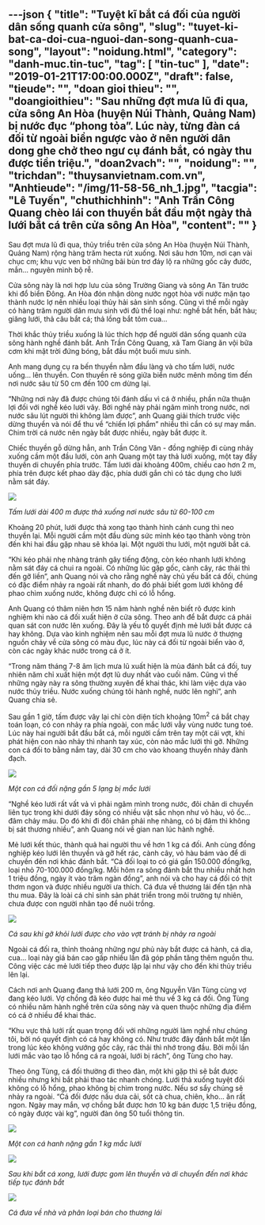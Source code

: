 ---json
{
    "title": "Tuyệt kĩ bắt cá đối của người dân sống quanh cửa sông",
    "slug": "tuyet-ki-bat-ca-doi-cua-nguoi-dan-song-quanh-cua-song",
    "layout": "noidung.html",
    "category": "danh-muc.tin-tuc",
    "tag": [
        "tin-tuc"
    ],
    "date": "2019-01-21T17:00:00.000Z",
    "draft": false,
    "tieude": "",
    "doan gioi thieu": "",
    "doangioithieu": "Sau những đợt mưa lũ đi qua, cửa sông An Hòa (huyện Núi Thành, Quảng Nam) bị nước đục “phong tỏa”. Lúc này, từng đàn cá đối từ ngoài biển ngược vào ở nên người dân dong ghe chở theo ngư cụ đánh bắt, có ngày thu được tiền triệu.",
    "doan2vach": "",
    "noidung": "",
    "trichdan": "thuysanvietnam.com.vn",
    "Anhtieude": "/img/11-58-56_nh_1.jpg",
    "tacgia": "Lê Tuyến",
    "chuthichhinh": "Anh Trần Công Quang chèo lái con thuyền bắt đầu một ngày thả lưới bắt cá trên cửa sông An Hòa",
    "__content__": ""
}
---
<p>Sau đợt mưa lũ đi qua, thủy triều tr&ecirc;n cửa s&ocirc;ng An H&ograve;a (huyện N&uacute;i Th&agrave;nh, Quảng Nam) rộng h&agrave;ng trăm hecta r&uacute;t xuống. Nơi s&acirc;u hơn 10m, nơi cạn v&agrave;i chục cm; khu vực ven bờ những b&atilde;i b&ugrave;n trơ đ&aacute;y lộ ra những gốc c&acirc;y đước, mắn&hellip; nguy&ecirc;n m&igrave;nh bộ rễ.</p>

<p>Cửa s&ocirc;ng n&agrave;y l&agrave; nơi hợp lưu của s&ocirc;ng Trường Giang v&agrave; s&ocirc;ng An T&acirc;n trước khi đổ biển Đ&ocirc;ng. An H&ograve;a đ&oacute;n nhận d&ograve;ng nước ngọt h&ograve;a với nước mặn tạo th&agrave;nh nước lợ n&ecirc;n nhiều loại thủy hải sản sinh sống. Cũng v&igrave; thế mỗi ng&agrave;y c&oacute; h&agrave;ng trăm người d&acirc;n mưu sinh với đủ thể loại như: nghề bắt hến, bắt h&agrave;u; giăng lưới, thả c&acirc;u bắt c&aacute;; thả lồng bắt t&ocirc;m cua&hellip;</p>

<p>Thời khắc thủy triều xuống l&agrave; l&uacute;c th&iacute;ch hợp để người d&acirc;n sống quanh cửa s&ocirc;ng h&agrave;nh nghề đ&aacute;nh bắt. Anh Trần C&ocirc;ng Quang, x&atilde; Tam Giang ăn vội bữa cơm khi mặt trời đứng b&oacute;ng, bắt đầu một buổi mưu sinh.</p>

<p>Anh mang dụng cụ ra bến thuyền nằm đầu l&agrave;ng v&agrave; cho tấm lưới, nước uống&hellip; l&ecirc;n thuyền. Con thuyền rẽ s&oacute;ng giữa biển nước m&ecirc;nh m&ocirc;ng t&igrave;m đến nơi nước s&acirc;u từ 50 cm đến 100 cm dừng lại.</p>

<p>&ldquo;Những nơi n&agrave;y đ&atilde; được ch&uacute;ng t&ocirc;i đ&aacute;nh dấu v&igrave; c&aacute; ở nhiều, phần nữa thuận lợi đối với nghề k&eacute;o lưới v&acirc;y. Bởi nghề n&agrave;y phải ng&acirc;m m&igrave;nh trong nước, nơi nước s&acirc;u l&uacute;t người th&igrave; kh&ocirc;ng l&agrave;m được&rdquo;, anh Quang giải th&iacute;ch trước việc dừng thuyền v&agrave; n&oacute;i để thu về &ldquo;chiến lợi phẩm&rdquo; nhiều th&igrave; cần c&oacute; sự may mắn. Chim trời c&aacute; nước n&ecirc;n ng&agrave;y bắt được nhiều, ng&agrave;y bắt được &iacute;t.</p>

<p>Chiếc thuyền gỗ dừng hẳn, anh Trần C&ocirc;ng Văn&nbsp;- đồng nghiệp đi c&ugrave;ng nhảy xuống cầm một đầu lưới, c&ograve;n anh Quang một tay thả lưới xuống, một tay đẩy thuyền di chuyển ph&iacute;a trước. Tấm lưới d&agrave;i khoảng 400m, chiều cao hơn 2 m, ph&iacute;a tr&ecirc;n được kết phao d&agrave;y đặc, ph&iacute;a dưới gắn ch&igrave; c&oacute; t&aacute;c dụng cho lưới nằm s&aacute;t đ&aacute;y.</p>

<p><img src="https://image.nongnghiep.vn/upload/2019/1/13/11-58-56_nh_2.jpg" /></p>

<p><em>Tấm lưới d&agrave;i 400 m được thả xuống nơi nước s&acirc;u từ 60-100 cm&nbsp;</em></p>

<p>Khoảng 20 ph&uacute;t, lưới được thả xong tạo th&agrave;nh h&igrave;nh c&aacute;nh cung th&igrave; neo thuyền lại. Mỗi người cầm một đầu d&ugrave;ng sức m&igrave;nh k&eacute;o tạo th&agrave;nh v&ograve;ng tr&ograve;n đến khi hai đầu gặp nhau sẽ kh&oacute;a lại. Một người thu lưới, một người bắt c&aacute;.</p>

<p>&ldquo;Khi k&eacute;o phải nhẹ nh&agrave;ng tr&aacute;nh g&acirc;y tiếng động, c&ograve;n k&eacute;o nhanh lưới kh&ocirc;ng nằm s&aacute;t đ&aacute;y c&aacute; chui ra ngo&agrave;i. C&oacute; những l&uacute;c gặp gốc, c&agrave;nh c&acirc;y, r&aacute;c thải th&igrave; đến gỡ liền&rdquo;, anh Quang n&oacute;i v&agrave; cho rằng nghề n&agrave;y chủ yếu bắt c&aacute; đối, ch&uacute;ng c&oacute; đặc điểm nhảy ra ngo&agrave;i rất nhanh, do đ&oacute; phải biết gom lưới kh&ocirc;ng để phao ch&igrave;m xuống nước, kh&ocirc;ng được ch&igrave; c&oacute; lỗ hổng.</p>

<p>Anh Quang c&oacute; th&acirc;m ni&ecirc;n hơn 15 năm h&agrave;nh nghề n&ecirc;n biết r&otilde; được kinh nghiệm khi n&agrave;o c&aacute; đối xuất hiện ở cửa s&ocirc;ng. Theo anh để bắt được c&aacute; phải quan s&aacute;t con nước l&ecirc;n xuống. Đ&acirc;y l&agrave; yếu tố quyết định mẻ lưới bắt được c&aacute; hay kh&ocirc;ng. Dựa v&agrave;o kinh nghiệm n&ecirc;n sau mỗi đợt mưa lũ nước ở thượng nguồn chảy về cửa s&ocirc;ng c&oacute; m&agrave;u đục, l&uacute;c n&agrave;y c&aacute; đối từ ngo&agrave;i biển v&agrave;o ở, c&ograve;n c&aacute;c ng&agrave;y kh&aacute;c nước trong c&aacute; ở &iacute;t.</p>

<p>&ldquo;Trong năm th&aacute;ng 7-8 &acirc;m lịch mưa lũ xuất hiện l&agrave; m&ugrave;a đ&aacute;nh bắt c&aacute; đối, tuy nhi&ecirc;n năm chỉ xuất hiện một đợt lũ duy nhất v&agrave;o cuối năm. Cũng v&igrave; thế những ng&agrave;y n&agrave;y ra s&ocirc;ng thường xuy&ecirc;n để khai th&aacute;c, khi l&agrave;m việc dựa v&agrave;o nước thủy triều. Nước xuống ch&uacute;ng t&ocirc;i h&agrave;nh nghề, nước l&ecirc;n nghỉ&rdquo;, anh Quang chia sẻ.</p>

<p>Sau gần 1 giờ, tấm được v&acirc;y lại chỉ c&ograve;n diện t&iacute;ch khoảng 10m<sup>2</sup>&nbsp;c&aacute; bắt chạy to&aacute;n loạn, c&oacute; con nhảy ra ph&iacute;a ngo&agrave;i, con mắc lưới vẫy v&ugrave;ng nước tung to&eacute;. L&uacute;c n&agrave;y hai người bắt đầu bắt c&aacute;, mỗi người cầm tr&ecirc;n tay một c&aacute;i vợt, khi ph&aacute;t hiện con n&agrave;o nhảy th&igrave; nhanh tay x&uacute;c, c&ograve;n n&agrave;o mắc lưới th&igrave; gỡ. Những con c&aacute; đối to bằng nắm tay, d&agrave;i 30 cm cho v&agrave;o khoang thuyền nhảy đ&agrave;nh đạch.</p>

<p><img src="https://image.nongnghiep.vn/upload/2019/1/13/11-58-56_nh_4.jpg" /></p>

<p><em>Một con c&aacute; đối nặng gần 5 lạng bị mắc lưới&nbsp;</em></p>

<p>&ldquo;Nghề k&eacute;o lưới rất vất vả v&igrave; phải ng&acirc;m m&igrave;nh trong nước, đ&ocirc;i ch&acirc;n di chuyển li&ecirc;n tục trong khi dưới đ&aacute;y s&ocirc;ng c&oacute; nhiều vật sắc nhọn như vỏ h&agrave;u, vỏ ốc&hellip; đ&acirc;m chảy m&aacute;u. Do đ&oacute; khi đi đ&ocirc;i ch&acirc;n phải nhẹ nh&agrave;ng, c&oacute; bị đ&acirc;m th&igrave; kh&ocirc;ng bị s&aacute;t thương nhiều&rdquo;, anh Quang n&oacute;i về gian nan l&uacute;c h&agrave;nh nghề.</p>

<p>Mẻ lưới kết th&uacute;c, th&agrave;nh quả hai người thu về hơn 1 kg c&aacute; đối. Anh c&ugrave;ng đồng nghiệp k&eacute;o lưới l&ecirc;n thuyền v&agrave; gỡ&nbsp;hết r&aacute;c, c&agrave;nh c&acirc;y, vỏ h&agrave;u b&aacute;m v&agrave;o để di chuyến đến nơi kh&aacute;c đ&aacute;nh bắt. &ldquo;C&aacute; đối loại to c&oacute; gi&aacute; gần 150.000 đồng/kg, loại nhỏ 70-100.000 đồng/kg. Mỗi h&ocirc;m ra s&ocirc;ng đ&aacute;nh bắt thu nhiều nhất hơn 1 triệu đồng, ng&agrave;y &iacute;t v&agrave;o trăm ng&agrave;n đồng&rdquo;, anh n&oacute;i v&agrave; cho hay c&aacute; đối c&oacute; thịt thơm ngon v&agrave; được nhiều người ưa th&iacute;ch. C&aacute; đưa về thương l&aacute;i đến tận nh&agrave; thu mua. Đ&acirc;y l&agrave; lo&agrave;i c&aacute; chỉ sinh sản ph&aacute;t triển trong m&ocirc;i trường tự nhi&ecirc;n, chưa được con người nh&acirc;n tạo để nu&ocirc;i trồng.</p>

<p><img src="https://image.nongnghiep.vn/upload/2019/1/13/11-58-56_nh_5.jpg" /></p>

<p><em>C&aacute; sau khi gỡ khỏi lưới được cho v&agrave;o vợt tr&aacute;nh bị nhảy ra ngo&agrave;i&nbsp;</em></p>

<p>Ngo&agrave;i c&aacute; đối ra, thỉnh thoảng những ngư phủ n&agrave;y bắt được c&aacute; h&agrave;nh, c&aacute; d&igrave;a, cua&hellip; loại n&agrave;y gi&aacute; b&aacute;n cao gấp nhiều lần đ&atilde; g&oacute;p phần tăng th&ecirc;m nguồn thu. C&ocirc;ng việc c&aacute;c mẻ lưới tiếp theo được lặp lại như vậy cho đến khi thủy triều l&ecirc;n lại.</p>

<p>C&aacute;ch nơi anh Quang đang thả lưới 200 m, &ocirc;ng Nguyễn Văn T&ugrave;ng c&ugrave;ng vợ đang k&eacute;o lưới. Vợ chồng đ&atilde; k&eacute;o được hai mẻ thu về 3 kg c&aacute; đối. &Ocirc;ng T&ugrave;ng c&oacute; nhiều năm h&agrave;nh nghề tr&ecirc;n cửa s&ocirc;ng n&agrave;y v&agrave; quen thuộc những địa điểm c&oacute; c&aacute; ở nhiều để khai th&aacute;c.</p>

<p>&ldquo;Khu vực thả lưới rất quan trọng đối với những người l&agrave;m nghề như ch&uacute;ng t&ocirc;i, bởi n&oacute; quyết định c&oacute; c&aacute; hay kh&ocirc;ng c&oacute;. Như trước đ&acirc;y đ&aacute;nh bắt một lần trong l&uacute;c k&eacute;o kh&ocirc;ng vướng gốc c&acirc;y, r&aacute;c thải th&igrave; nhớ trong đầu. Bởi mỗi lần lưới mắc v&agrave;o tạo lỗ hổng c&aacute; ra ngo&agrave;i, lưới bị r&aacute;ch&rdquo;, &ocirc;ng T&ugrave;ng cho hay.</p>

<p>Theo &ocirc;ng T&ugrave;ng, c&aacute; đối thường đi theo đ&agrave;n, một khi gặp th&igrave; sẽ bắt được nhiều nhưng khi bắt phải thao t&aacute;c nhanh ch&oacute;ng. Lưới thả xuống tuyệt đối kh&ocirc;ng c&oacute; lỗ hổng, phao kh&ocirc;ng bị ch&igrave;m trong nước. Nếu sơ sẩy ch&uacute;ng sẽ nhảy ra ngo&agrave;i. &ldquo;C&aacute; đối được&nbsp;nấu dưa cải, sốt c&agrave; chua, chi&ecirc;n, kho&hellip; ăn rất ngon. Ng&agrave;y may mắn, vợ chồng bắt được hơn 10 kg b&aacute;n được 1,5 triệu đồng, c&oacute; ng&agrave;y được v&agrave;i kg&rdquo;, người đ&agrave;n &ocirc;ng 50 tuổi th&ocirc;ng tin.</p>

<p><img src="https://image.nongnghiep.vn/upload/2019/1/13/11-58-56_nh_6.jpg" /></p>

<p><em>Một con c&aacute; hanh nặng gần 1 kg mắc lưới&nbsp;</em></p>

<p><img src="https://image.nongnghiep.vn/upload/2019/1/13/11-58-56_nh_7.jpg" /></p>

<p><em>Sau khi bắt c&aacute; xong, lưới được gom l&ecirc;n thuyền v&agrave; di chuyển đến nơi kh&aacute;c tiếp tục đ&aacute;nh bắt&nbsp;</em></p>

<p><img src="https://image.nongnghiep.vn/upload/2019/1/13/11-58-56_nh_8.jpg" /></p>

<p><em>C&aacute; đưa về nh&agrave; v&agrave; ph&acirc;n loại b&aacute;n cho thương l&aacute;i&nbsp;</em></p>
